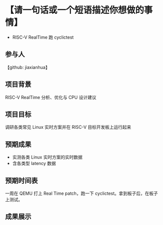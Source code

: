 # 【请一句话或一个短语描述你想做的事情】

* RISC-V RealTime 跑 cyclictest

## 参与人

【github: jiaxianhua】

## 项目背景

RISC-V RealTime 分析、优化与 CPU 设计建议

## 项目目标

调研各类常见 Linux 实时方案并在 RISC-V 目标开发板上运行起来

## 预期成果

* 实测各类 Linux 实时方案的实时数据
* 含各类型 latency 数据

## 预期时间表

一周在 QEMU 打上 Real Time patch，跑一下 cyclictest。拿到板子后，在板子上测试。

## 成果展示

